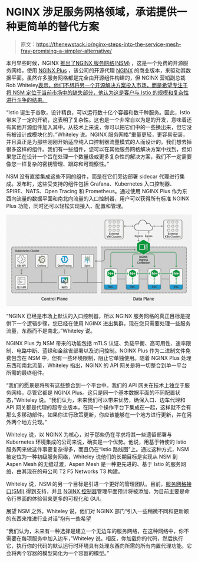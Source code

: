 # NGINX 涉足服务网格领域，承诺提供一种更简单的替代方案

> 原文：<https://thenewstack.io/nginx-steps-into-the-service-mesh-fray-promising-a-simpler-alternative/>

本月早些时候，NGINX [推出了](https://www.nginx.com/blog/introducing-NGINX-service-mesh/)[NGINX 服务网格(NSM)](https://www.nginx.com/products/nginx-service-mesh) ，这是一个免费的开源服务网格，使用 [NGINX Plus](https://www.nginx.com/products/nginx/) ，该公司的开源代理 [NGINX](https://nginx.org/en/) 的商业版本，来驱动其数据平面。虽然许多服务网格都是完全由开源组件构建的，但 NGINX 营销副总裁 Rob Whiteley[表示，他们不想将另一个开源解决方案投入市场，而是希望专注于将 NSM 定位于当前市场中的缺失部分，他认为这是客户与 Istio 的规模和复杂性进行斗争的结果。](https://www.nginx.com/people/rob-whiteley/)

“Istio 诞生于谷歌，设计精良，可以运行数十亿个容器和数千种服务。因此，Istio 带来了一定的开销，这表明了复杂性。这也是一个非常自以为是的开发，意味着还有其他开源组件加入其中。从技术上来说，你可以把它们中的一些换出来，但它没有被设计成模块化的，”Whiteley 说。NGINX 服务网格”重量更轻，更容易安装，并且真正是为那些刚刚开始适应纯入口控制器流量模式的人而设计的。我们想去掉很多这样的组件。我们有一些组件，您可以在其他服务网格解决方案中找到，但如果您正在设计一个旨在处理一个数量级或更多复杂性的解决方案，我们不一定需要像您一样复杂的密钥管理、跟踪和可观察性。”

NSM 没有直接集成这些不同的组件，而是在它们旁边部署 sidecar 代理进行集成。发布时，这些受支持的组件包括 Grafana、Kubernetes 入口控制器、SPIRE、NATS、Open Tracing 和 Prometheus。通过使用 NGINX Plus 作为东西向流量的数据平面和南北向流量的入口控制器，用户可以获得所有标准 NGINX Plus 功能，同时还可以轻松实现接入、配置和管理。

![](img/9f7745a8adb5785e0e79d5222b67d2fa.png)

“NGINX 已经是市场上默认的入口控制器，所以 NGINX 服务网格的真正目标是提供下一个逻辑步骤，您已经在使用 NGINX 进出集群，现在您只需要处理一些服务流量，东西而不是南北，”Whiteley 说。

NGINX Plus 为 NSM 带来的功能包括 mTLS 认证、负载平衡、高可用性、速率限制、电路中断、蓝绿和金丝雀部署以及访问控制。NGINX Plus 作为二进制文件免费包含在 NSM 中，但有一些环境限制，阻止它单独使用。随着 NGINX Plus 处理东西和南北流量，Whiteley 指出，NGINX 的 API 网关是将一切整合到单一平台所需的最终组件。

“我们的愿景是将所有这些整合到一个平台中。我们的 API 网关在技术上独立于服务网格，尽管它都是 NGINX Plus。这只是同一个基本数据平面的不同配置状态，”Whiteley 说。“我们认为，未来我们可以带来优势，确保入口、边车代理和 API 网关都是代理的超专业版本，在同一个操作平台下集成在一起，这样就不会有那么多移动部件。如果你进行政策更新，你应该能够在一个地方进行更新，并在另外两个地方兑现。”

Whiteley 说，以 NGINX 为核心，对于那些仍在寻求将其一些遗留部署与 Kubernetes 环境集成的公司来说，确实是一个优势。他说，用基于特使的 Istio 服务网来做这件事要复杂得多，而且仍在“Istio 路线图”上。通过这种方式，NSM 被定位为一种初级服务网络，Whiteley 说他们的长期目标是实现从 NSM 到 Aspen Mesh 的无缝过渡，Aspen Mesh 是一种更先进的、基于 Istio 的服务网络，由其现在的母公司 T2 F5 Networks T3 构建。

Whiteley 说，NSM 的另一个目标是引进一个更好的管理团队。目前，[服务网格接口(SMI)](https://smi-spec.io/) 得到支持，并且 [NGINX 控制器](https://www.nginx.com/products/nginx-controller/)管理平面预计将被添加，为目前主要是命令行界面的体验带来更多的可视化和 GUI。

展望 NSM 之外，Whiteley 说，他们对 NGINX 部门“引入一些稍微不同和更新颖的东西来推进行业对话”抱有一些希望

“我们认为，未来有一种选择是建立一个无边车的服务网络，在这种网络中，你不需要在每项服务中加入边车，”Whiteley 说。相反，你加载你的代码，然后执行它，执行你的代码的默认运行时环境具有处理东西向所需的所有内置代理功能。它会将两个容器的模型简化为一个容器的模型。”

<svg xmlns:xlink="http://www.w3.org/1999/xlink" viewBox="0 0 68 31" version="1.1"><title>Group</title> <desc>Created with Sketch.</desc></svg>